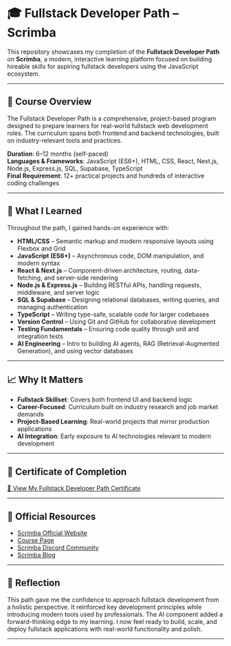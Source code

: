 # **🎓 Fullstack Developer Path – Scrimba**

This repository showcases my completion of the **Fullstack Developer Path** on **Scrimba**, a modern, interactive learning platform focused on building hireable skills for aspiring fullstack developers using the JavaScript ecosystem.

---

## 🧠 Course Overview

The Fullstack Developer Path is a comprehensive, project-based program designed to prepare learners for real-world fullstack web development roles. The curriculum spans both frontend and backend technologies, built on industry-relevant tools and practices.

**Duration**: 6–12 months (self-paced)  
**Languages & Frameworks**: JavaScript (ES6+), HTML, CSS, React, Next.js, Node.js, Express.js, SQL, Supabase, TypeScript  
**Final Requirement**: 12+ practical projects and hundreds of interactive coding challenges

---

## 🎯 What I Learned

Throughout the path, I gained hands-on experience with:

- **HTML/CSS** – Semantic markup and modern responsive layouts using Flexbox and Grid  
- **JavaScript (ES6+)** – Asynchronous code, DOM manipulation, and modern syntax  
- **React & Next.js** – Component-driven architecture, routing, data-fetching, and server-side rendering  
- **Node.js & Express.js** – Building RESTful APIs, handling requests, middleware, and server logic  
- **SQL & Supabase** – Designing relational databases, writing queries, and managing authentication  
- **TypeScript** – Writing type-safe, scalable code for larger codebases  
- **Version Control** – Using Git and GitHub for collaborative development  
- **Testing Fundamentals** – Ensuring code quality through unit and integration tests  
- **AI Engineering** – Intro to building AI agents, RAG (Retrieval-Augmented Generation), and using vector databases

---

## 📈 Why It Matters

- **Fullstack Skillset**: Covers both frontend UI and backend logic  
- **Career-Focused**: Curriculum built on industry research and job market demands  
- **Project-Based Learning**: Real-world projects that mirror production applications  
- **AI Integration**: Early exposure to AI technologies relevant to modern development

---

## 📜 Certificate of Completion

[🔗 View My Fullstack Developer Path Certificate](certificates/the-fullstack-developer-path/scrimba-fullstack-path-certificate.pdf)

---

## 🔗 Official Resources

- [Scrimba Official Website](https://scrimba.com)  
- [Course Page](https://scrimba.com/fullstack-path-c0fullstack)  
- [Scrimba Discord Community](https://scrimba.com/discord)  
- [Scrimba Blog](https://scrimba.com/articles)

---

## 🏁 Reflection

This path gave me the confidence to approach fullstack development from a holistic perspective. It reinforced key development principles while introducing modern tools used by professionals. The AI component added a forward-thinking edge to my learning. I now feel ready to build, scale, and deploy fullstack applications with real-world functionality and polish.

---